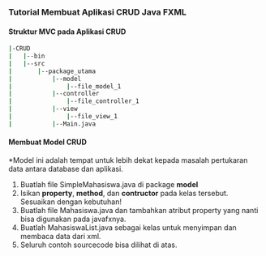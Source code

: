 ### Tutorial Membuat Aplikasi CRUD Java FXML

#### Struktur MVC pada Aplikasi CRUD

```bash
|-CRUD
|   |--bin
|   |--src
|       |--package_utama
|           |--model
|               |--file_model_1
|           |--controller
|               |--file_controller_1
|           |--view
|               |--file_view_1
|           |--Main.java
```

#### Membuat Model CRUD
*Model ini adalah tempat untuk lebih dekat kepada masalah pertukaran data antara database dan aplikasi.
1. Buatlah file SimpleMahasiswa.java di package **model**
2. Isikan **property**, **method**, dan **contructor** pada kelas tersebut. Sesuaikan dengan kebutuhan!
3. Buatlah file Mahasiswa.java dan tambahkan atribut property yang nanti bisa digunakan pada javafxnya.
4. Buatlah MahasiswaList.java sebagai kelas untuk menyimpan dan membaca data dari xml.
5. Seluruh contoh sourcecode bisa dilihat di atas.
